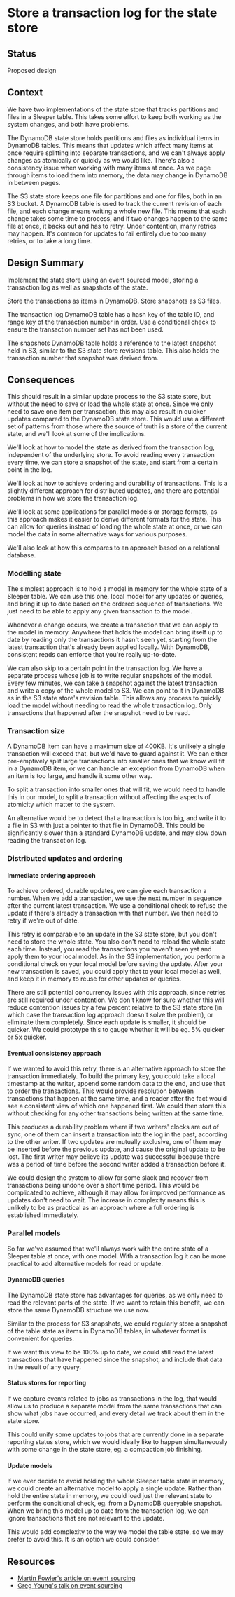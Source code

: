 # Store a transaction log for the state store

## Status

Proposed design

## Context

We have two implementations of the state store that tracks partitions and files in a Sleeper table. This takes some
effort to keep both working as the system changes, and both have problems.

The DynamoDB state store holds partitions and files as individual items in DynamoDB tables. This means that updates
which affect many items at once require splitting into separate transactions, and we can't always apply changes as
atomically or quickly as we would like. There's also a consistency issue when working with many items at once. As we
page through items to load them into memory, the data may change in DynamoDB in between pages.

The S3 state store keeps one file for partitions and one for files, both in an S3 bucket. A DynamoDB table is used to
track the current revision of each file, and each change means writing a whole new file. This means that each change
takes some time to process, and if two changes happen to the same file at once, it backs out and has to retry. Under
contention, many retries may happen. It's common for updates to fail entirely due to too many retries, or to take a long
time.

## Design Summary

Implement the state store using an event sourced model, storing a transaction log as well as snapshots of the state.

Store the transactions as items in DynamoDB. Store snapshots as S3 files.

The transaction log DynamoDB table has a hash key of the table ID, and range key of the transaction number in order. Use
a conditional check to ensure the transaction number set has not been used.

The snapshots DynamoDB table holds a reference to the latest snapshot held in S3, similar to the S3 state store
revisions table. This also holds the transaction number that snapshot was derived from.

## Consequences

This should result in a similar update process to the S3 state store, but without the need to save or load the whole
state at once. Since we only need to save one item per transaction, this may also result in quicker updates compared to
the DynamoDB state store. This would use a different set of patterns from those where the source of truth is a store of
the current state, and we'll look at some of the implications.

We'll look at how to model the state as derived from the transaction log, independent of the underlying store. To avoid
reading every transaction every time, we can store a snapshot of the state, and start from a certain point in the log.

We'll look at how to achieve ordering and durability of transactions. This is a slightly different approach for
distributed updates, and there are potential problems in how we store the transaction log.

We'll look at some applications for parallel models or storage formats, as this approach makes it easier to derive
different formats for the state. This can allow for queries instead of loading the whole state at once, or we can model
the data in some alternative ways for various purposes.

We'll also look at how this compares to an approach based on a relational database.

### Modelling state

The simplest approach is to hold a model in memory for the whole state of a Sleeper table. We can use this one, local
model for any updates or queries, and bring it up to date based on the ordered sequence of transactions. We just need to
be able to apply any given transaction to the model.

Whenever a change occurs, we create a transaction that we can apply to the model in memory. Anywhere that holds the
model can bring itself up to date by reading only the transactions it hasn't seen yet, starting from the latest
transaction that's already been applied locally. With DynamoDB, consistent reads can enforce that you're really
up-to-date.

We can also skip to a certain point in the transaction log. We have a separate process whose job is to write regular
snapshots of the model. Every few minutes, we can take a snapshot against the latest transaction and write a copy of the
whole model to S3. We can point to it in DynamoDB as in the S3 state store's revision table. This allows any process to
quickly load the model without needing to read the whole transaction log. Only transactions that happened after the
snapshot need to be read.

### Transaction size

A DynamoDB item can have a maximum size of 400KB. It's unlikely a single transaction will exceed that, but we'd have to
guard against it. We can either pre-emptively split large transactions into smaller ones that we know will fit in a
DynamoDB item, or we can handle an exception from DynamoDB when an item is too large, and handle it some other way.

To split a transaction into smaller ones that will fit, we would need to handle this in our model, to split a
transaction without affecting the aspects of atomicity which matter to the system.

An alternative would be to detect that a transaction is too big, and write it to a file in S3 with just a pointer to
that file in DynamoDB. This could be significantly slower than a standard DynamoDB update, and may slow down reading
the transaction log.

### Distributed updates and ordering

#### Immediate ordering approach

To achieve ordered, durable updates, we can give each transaction a number. When we add a transaction, we use the next
number in sequence after the current latest transaction. We use a conditional check to refuse the update if there's
already a transaction with that number. We then need to retry if we're out of date.

This retry is comparable to an update in the S3 state store, but you don't need to store the whole state. You also don't
need to reload the whole state each time. Instead, you read the transactions you haven't seen yet and apply them to your
local model. As in the S3 implementation, you perform a conditional check on your local model before saving the update.
After your new transaction is saved, you could apply that to your local model as well, and keep it in memory to reuse
for other updates or queries.

There are still potential concurrency issues with this approach, since retries are still required under contention. We
don't know for sure whether this will reduce contention issues by a few percent relative to the S3 state store (in which
case the transaction log approach doesn't solve the problem), or eliminate them completely. Since each update is
smaller, it should be quicker. We could prototype this to gauge whether it will be eg. 5% quicker or 5x quicker.

#### Eventual consistency approach

If we wanted to avoid this retry, there is an alternative approach to store the transaction immediately. To build the
primary key, you could take a local timestamp at the writer, append some random data to the end, and use that to order
the transactions. This would provide resolution between transactions that happen at the same time, and a reader after
the fact would see a consistent view of which one happened first. We could then store this without checking for any
other transactions being written at the same time.

This produces a durability problem where if two writers' clocks are out of sync, one of them can insert a transaction
into the log in the past, according to the other writer. If two updates are mutually exclusive, one of them may be
inserted before the previous update, and cause the original update to be lost. The first writer may believe its update
was successful because there was a period of time before the second writer added a transaction before it.

We could design the system to allow for some slack and recover from transactions being undone over a short time period.
This would be complicated to achieve, although it may allow for improved performance as updates don't need to wait. The
increase in complexity means this is unlikely to be as practical as an approach where a full ordering is established
immediately.

### Parallel models

So far we've assumed that we'll always work with the entire state of a Sleeper table at once, with one model. With a
transaction log it can be more practical to add alternative models for read or update.

#### DynamoDB queries

The DynamoDB state store has advantages for queries, as we only need to read the relevant parts of the state. If we
want to retain this benefit, we can store the same DynamoDB structure we use now.

Similar to the process for S3 snapshots, we could regularly store a snapshot of the table state as items in DynamoDB
tables, in whatever format is convenient for queries.

If we want this view to be 100% up to date, we could still read the latest transactions that have happened since the
snapshot, and include that data in the result of any query.

#### Status stores for reporting

If we capture events related to jobs as transactions in the log, that would allow us to produce a separate model from
the same transactions that can show what jobs have occurred, and every detail we track about them in the state store.

This could unify some updates to jobs that are currently done in a separate reporting status store, which we would
ideally like to happen simultaneously with some change in the state store, eg. a compaction job finishing.

#### Update models

If we ever decide to avoid holding the whole Sleeper table state in memory, we could create an alternative model to
apply a single update. Rather than hold the entire state in memory, we could load just the relevant state to perform the
conditional check, eg. from a DynamoDB queryable snapshot. When we bring this model up to date from the transaction log,
we can ignore transactions that are not relevant to the update.

This would add complexity to the way we model the table state, so we may prefer to avoid this. It is an option we could
consider.

## Resources

- [Martin Fowler's article on event sourcing](https://martinfowler.com/eaaDev/EventSourcing.html)
- [Greg Young's talk on event sourcing](https://www.youtube.com/watch?v=LDW0QWie21s)
